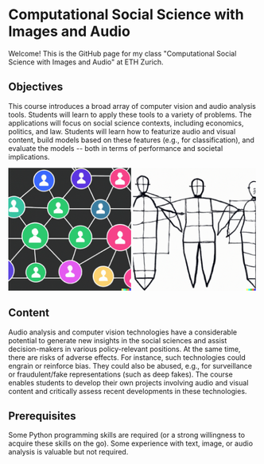 # Computational Social Science with Images and Audio

Welcome! This is the GitHub page for my class "Computational Social Science with Images and Audio" at ETH Zurich.

## Objectives

This course introduces a broad array of computer vision and audio analysis tools. Students will learn to apply these tools to a variety of problems. The applications will focus on social science contexts, including economics, politics, and law. Students will learn how to featurize audio and visual content, build models based on these features (e.g., for classification), and evaluate the models -- both in terms of performance and societal implications.

<p float="left">
  <img src="https://github.com/philinew/css_images_audio/blob/main/data/design/dalle1.png" width="49%" />
  <img src="https://github.com/philinew/css_images_audio/blob/main/data/design/dalle2.png" width="49%" /> 
</p>

## Content

Audio analysis and computer vision technologies have a considerable potential to generate new insights in the social sciences and assist decision-makers in various policy-relevant positions. At the same time, there are risks of adverse effects. For instance, such technologies could engrain or reinforce bias. They could also be abused, e.g., for surveillance or fraudulent/fake representations (such as deep fakes). The course enables students to develop their own projects involving audio and visual content and critically assess recent developments in these technologies.

## Prerequisites

Some Python programming skills are required (or a strong willingness to acquire these skills on the go). Some experience with text, image, or audio analysis is valuable but not required.
